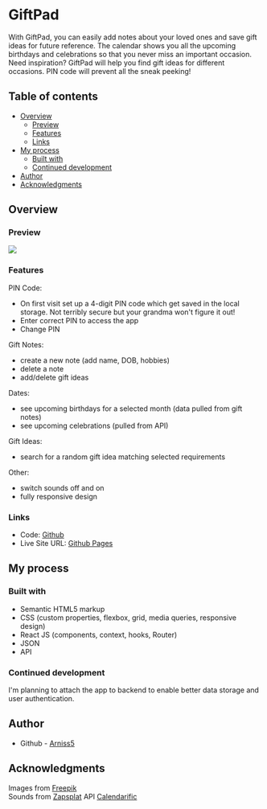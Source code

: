 # GiftPad
With GiftPad, you can easily add notes about your loved ones and save gift ideas for future reference. The calendar shows you all the upcoming birthdays and celebrations so that you never miss an important occasion. Need inspiration? GiftPad will help you find gift ideas for different occasions. PIN code will prevent all the sneak peeking!

## Table of contents

- [Overview](#overview)
  - [Preview](#preview)
  - [Features](#features)
  - [Links](#links)
- [My process](#my-process)
  - [Built with](#built-with)
  - [Continued development](#continued-development)
- [Author](#author)
- [Acknowledgments](#acknowledgments)

## Overview

### Preview

![](./src/images/giftpad.gif)

### Features

PIN Code:
- On first visit set up a 4-digit PIN code which get saved in the local storage. Not terribly secure but your grandma won't figure it out!
- Enter correct PIN to access the app
- Change PIN

Gift Notes:
- create a new note (add name, DOB, hobbies)
- delete a note
- add/delete gift ideas

Dates:
- see upcoming birthdays for a selected month (data pulled from gift notes)
- see upcoming celebrations (pulled from API)

Gift Ideas:

- search for a random gift idea matching selected requirements

Other:
- switch sounds off and on
- fully responsive design


### Links

- Code: [Github](https://github.com/Arniss5/giftpad)
- Live Site URL: [Github Pages](https://arniss5.github.io/giftpad)

## My process

### Built with

- Semantic HTML5 markup
- CSS (custom properties, flexbox, grid, media queries, responsive design)
- React JS (components, context, hooks, Router)
- JSON
- API


### Continued development

I'm planning to attach the app to backend to enable better data storage and user authentication.

## Author

- Github - [Arniss5](https://github.com/Arniss5)

## Acknowledgments

Images from [Freepik](https://www.freepik.com/author/stories)<br>
Sounds from [Zapsplat](https://www.zapsplat.com/)
API [Calendarific](https://calendarific.com/)
